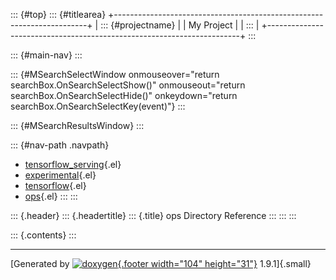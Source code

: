 ::: {#top}
::: {#titlearea}
+-----------------------------------------------------------------------+
| ::: {#projectname}                                                    |
| My Project                                                            |
| :::                                                                   |
+-----------------------------------------------------------------------+
:::

::: {#main-nav}
:::

::: {#MSearchSelectWindow onmouseover="return searchBox.OnSearchSelectShow()" onmouseout="return searchBox.OnSearchSelectHide()" onkeydown="return searchBox.OnSearchSelectKey(event)"}
:::

::: {#MSearchResultsWindow}
:::

::: {#nav-path .navpath}
-   [tensorflow\_serving](dir_bbc8937306723ff096d79d77f4a73363.html){.el}
-   [experimental](dir_f3a7702a88a35f439eefb104a4dcf36a.html){.el}
-   [tensorflow](dir_bd7602075eb888604dc304949f6ac883.html){.el}
-   [ops](dir_b76c9497d88760821fddd9a3e2873138.html){.el}
:::
:::

::: {.header}
::: {.headertitle}
::: {.title}
ops Directory Reference
:::
:::
:::

::: {.contents}
:::

------------------------------------------------------------------------

[Generated by [![doxygen](doxygen.svg){.footer width="104"
height="31"}](https://www.doxygen.org/index.html) 1.9.1]{.small}
